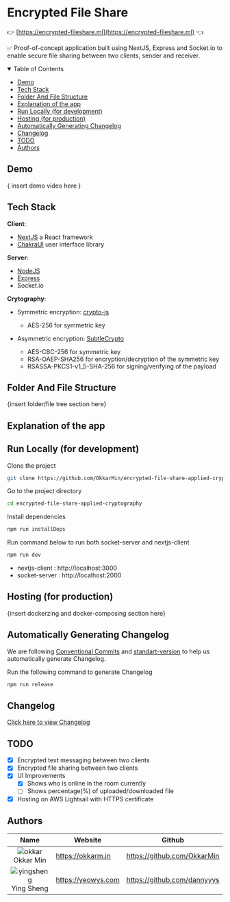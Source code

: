 # Encrypted File Share

👉 [https://encrypted-fileshare.ml](https://encrypted-fileshare.ml) 👈

✅ Proof-of-concept application built using NextJS, Express and Socket.io to enable secure file sharing between two clients, sender and receiver.

<details open>
    <summary>Table of Contents</summary>
<ul>
    <li><a href="#demo">Demo</a></li>
    <li><a href="#tech-stack">Tech Stack</a></li>
    <li><a href="#folder-and-file-structure">Folder And File Structure</a></li>
    <li><a href="#folder-and-file-structure">Explanation of the app</a></li>
    <li><a href="#run-locally-for-development">Run Locally (for development)</a></li>
    <li><a href="#hosting-for-production">Hosting (for production)</a></li>
    <li><a href="#automatically-generating-changelog">Automatically Generating Changelog</a></li>
    <li><a href="#changelog">Changelog</a></li>
    <li><a href="#todo">TODO</a></li>
    <li><a href="#authors">Authors</a></li>
</ul>
</details>
<p>

## Demo

{ insert demo video here }

## Tech Stack

**Client**:

- [NextJS](http://nextjs.org) a React framework
- [ChakraUI](http://chakra-ui.com) user interface library

**Server**:

- [NodeJS](https://nodejs.org)
- [Express](https://expressjs.com)
- Socket.io

**Crytography**:

- Symmetric encryption: [crypto-js](https://cryptojs.gitbook.io/docs/)

  - AES-256 for symmetric key

- Asymmetric encryption: [SubtleCrypto](https://developer.mozilla.org/en-US/docs/Web/API/SubtleCrypto)

  - AES-CBC-256 for symmetric key
  - RSA-OAEP-SHA256 for encryption/decryption of the symmetric key
  - RSASSA-PKCS1-v1_5-SHA-256 for signing/verifying of the payload

## Folder And File Structure

{insert folder/file tree section here}

## Explanation of the app

## Run Locally (for development)

Clone the project

```bash
git clone https://github.com/OkkarMin/encrypted-file-share-applied-cryptography
```

Go to the project directory

```bash
cd encrypted-file-share-applied-cryptography
```

Install dependencies

```bash
npm run installDeps
```

Run command below to run both socket-server and nextjs-client

```bash
npm run dev
```

- nextjs-client : http://localhost:3000
- socket-server : http://localhost:2000

## Hosting (for production)

{insert dockerzing and docker-composing section here}

## Automatically Generating Changelog

We are following [Conventional Commits](https://conventionalcommits.org/) and [standart-version](https://github.com/conventional-changelog/standard-version) to help us automatically generate Changelog.

Run the following command to generate Changelog

```bash
npm run release
```

## Changelog

[Click here to view Changelog](./CHANGELOG.md)

## TODO

- [x] Encrypted text messaging between two clients
- [x] Encrypted file sharing between two clients
- [x] UI Improvements
  - [x] Shows who is online in the room currently
  - [ ] Shows percentage(%) of uploaded/downloaded file
- [x] Hosting on AWS Lightsail with HTTPS certificate

## Authors

|                                                 Name                                                  | Website            | Github                      |
| :---------------------------------------------------------------------------------------------------: | ------------------ | --------------------------- |
|   <img src="https://avatars.githubusercontent.com/u/24297303?s=50&v=4" alt="okkar"/><br> Okkar Min    | https://okkarm.in  | https://github.com/OkkarMin |
| <img src="https://avatars.githubusercontent.com/u/70012669?s=50&v=4" alt="yingsheng"/><br> Ying Sheng | https://yeowys.com | https://github.com/dannyyys |
